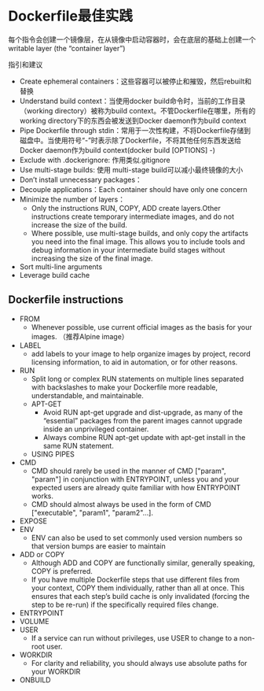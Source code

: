 # Dockerfile最佳实践

每个指令会创建一个镜像层，在从镜像中启动容器时，会在底层的基础上创建一个writable layer (the “container layer”)

指引和建议

- Create ephemeral containers：这些容器可以被停止和摧毁，然后rebuilt和替换
- Understand build context：当使用docker build命令时，当前的工作目录（working directory）被称为build context。不管Dockerfile在哪里，所有的working directory下的东西会被发送到Docker daemon作为build context
- Pipe Dockerfile through stdin：常用于一次性构建，不将Dockerfile存储到磁盘中。当使用符号“-”时表示除了Dockerfile，不将其他任何东西发送给Docker daemon作为build context(docker build \[OPTIONS\] -)
- Exclude with .dockerignore: 作用类似.gitignore
- Use multi-stage builds: 使用 multi-stage build可以减小最终镜像的大小
- Don’t install unnecessary packages：
- Decouple applications：Each container should have only one concern
- Minimize the number of layers：
  - Only the instructions RUN, COPY, ADD create layers.Other instructions create temporary intermediate images, and do not increase the size of the build.
  - Where possible, use multi-stage builds, and only copy the artifacts you need into the final image. This allows you to include tools and debug information in your intermediate build stages without increasing the size of the final image.
- Sort multi-line arguments
- Leverage build cache

## Dockerfile instructions

- FROM
  - Whenever possible, use current official images as the basis for your images. （推荐Alpine image）
- LABEL
  - add labels to your image to help organize images by project, record licensing information, to aid in automation, or for other reasons.
- RUN
  - Split long or complex RUN statements on multiple lines separated with backslashes to make your Dockerfile more readable, understandable, and maintainable.
  - APT-GET
    - Avoid RUN apt-get upgrade and dist-upgrade, as many of the “essential” packages from the parent images cannot upgrade inside an unprivileged container.
    - Always combine RUN apt-get update with apt-get install in the same RUN statement. 
  - USING PIPES
- CMD
  - CMD should rarely be used in the manner of CMD ["param", "param"] in conjunction with ENTRYPOINT, unless you and your expected users are already quite familiar with how ENTRYPOINT works.
  - CMD should almost always be used in the form of CMD ["executable", "param1", "param2"…].
- EXPOSE
- ENV
  - ENV can also be used to set commonly used version numbers so that version bumps are easier to maintain
- ADD or COPY
  - Although ADD and COPY are functionally similar, generally speaking, COPY is preferred. 
  - If you have multiple Dockerfile steps that use different files from your context, COPY them individually, rather than all at once. This ensures that each step’s build cache is only invalidated (forcing the step to be re-run) if the specifically required files change.
- ENTRYPOINT
- VOLUME
- USER
  - If a service can run without privileges, use USER to change to a non-root user. 
- WORKDIR
  - For clarity and reliability, you should always use absolute paths for your WORKDIR
- ONBUILD